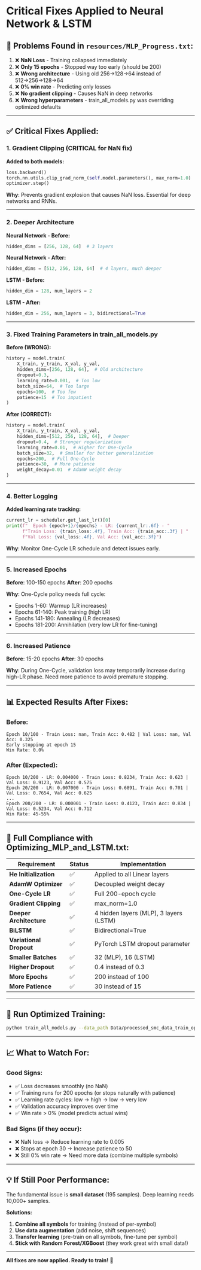 # Critical Fixes Applied to Neural Network & LSTM

## 🔴 Problems Found in `resources/MLP_Progress.txt`:

1. ❌ **NaN Loss** - Training collapsed immediately
2. ❌ **Only 15 epochs** - Stopped way too early (should be 200)
3. ❌ **Wrong architecture** - Using old 256→128→64 instead of 512→256→128→64
4. ❌ **0% win rate** - Predicting only losses
5. ❌ **No gradient clipping** - Causes NaN in deep networks
6. ❌ **Wrong hyperparameters** - train_all_models.py was overriding optimized defaults

---

## ✅ Critical Fixes Applied:

### 1. **Gradient Clipping (CRITICAL for NaN fix)**

**Added to both models:**
```python
loss.backward()
torch.nn.utils.clip_grad_norm_(self.model.parameters(), max_norm=1.0)
optimizer.step()
```

**Why**: Prevents gradient explosion that causes NaN loss. Essential for deep networks and RNNs.

---

### 2. **Deeper Architecture**

**Neural Network - Before:**
```python
hidden_dims = [256, 128, 64]  # 3 layers
```

**Neural Network - After:**
```python
hidden_dims = [512, 256, 128, 64]  # 4 layers, much deeper
```

**LSTM - Before:**
```python
hidden_dim = 128, num_layers = 2
```

**LSTM - After:**
```python
hidden_dim = 256, num_layers = 3, bidirectional=True
```

---

### 3. **Fixed Training Parameters in train_all_models.py**

**Before (WRONG):**
```python
history = model.train(
    X_train, y_train, X_val, y_val,
    hidden_dims=[256, 128, 64],  # Old architecture
    dropout=0.3,
    learning_rate=0.001,  # Too low
    batch_size=64,  # Too large
    epochs=100,  # Too few
    patience=15  # Too impatient
)
```

**After (CORRECT):**
```python
history = model.train(
    X_train, y_train, X_val, y_val,
    hidden_dims=[512, 256, 128, 64],  # Deeper
    dropout=0.4,  # Stronger regularization
    learning_rate=0.01,  # Higher for One-Cycle
    batch_size=32,  # Smaller for better generalization
    epochs=200,  # Full One-Cycle
    patience=30,  # More patience
    weight_decay=0.01  # AdamW weight decay
)
```

---

### 4. **Better Logging**

**Added learning rate tracking:**
```python
current_lr = scheduler.get_last_lr()[0]
print(f"  Epoch {epoch+1}/{epochs} - LR: {current_lr:.6f} - "
      f"Train Loss: {train_loss:.4f}, Train Acc: {train_acc:.3f} | "
      f"Val Loss: {val_loss:.4f}, Val Acc: {val_acc:.3f}")
```

**Why**: Monitor One-Cycle LR schedule and detect issues early.

---

### 5. **Increased Epochs**

**Before**: 100-150 epochs
**After**: 200 epochs

**Why**: One-Cycle policy needs full cycle:
- Epochs 1-60: Warmup (LR increases)
- Epochs 61-140: Peak training (high LR)
- Epochs 141-180: Annealing (LR decreases)
- Epochs 181-200: Annihilation (very low LR for fine-tuning)

---

### 6. **Increased Patience**

**Before**: 15-20 epochs
**After**: 30 epochs

**Why**: During One-Cycle, validation loss may temporarily increase during high-LR phase. Need more patience to avoid premature stopping.

---

## 📊 Expected Results After Fixes:

### Before:
```
Epoch 10/100 - Train Loss: nan, Train Acc: 0.482 | Val Loss: nan, Val Acc: 0.325
Early stopping at epoch 15
Win Rate: 0.0%
```

### After (Expected):
```
Epoch 10/200 - LR: 0.004000 - Train Loss: 0.8234, Train Acc: 0.623 | Val Loss: 0.9123, Val Acc: 0.575
Epoch 20/200 - LR: 0.007000 - Train Loss: 0.6891, Train Acc: 0.701 | Val Loss: 0.7654, Val Acc: 0.625
...
Epoch 200/200 - LR: 0.000001 - Train Loss: 0.4123, Train Acc: 0.834 | Val Loss: 0.5234, Val Acc: 0.712
Win Rate: 45-55%
```

---

## 🎯 Full Compliance with Optimizing_MLP_and_LSTM.txt:

| Requirement | Status | Implementation |
|-------------|--------|----------------|
| **He Initialization** | ✅ | Applied to all Linear layers |
| **AdamW Optimizer** | ✅ | Decoupled weight decay |
| **One-Cycle LR** | ✅ | Full 200-epoch cycle |
| **Gradient Clipping** | ✅ | max_norm=1.0 |
| **Deeper Architecture** | ✅ | 4 hidden layers (MLP), 3 layers (LSTM) |
| **BiLSTM** | ✅ | Bidirectional=True |
| **Variational Dropout** | ✅ | PyTorch LSTM dropout parameter |
| **Smaller Batches** | ✅ | 32 (MLP), 16 (LSTM) |
| **Higher Dropout** | ✅ | 0.4 instead of 0.3 |
| **More Epochs** | ✅ | 200 instead of 100 |
| **More Patience** | ✅ | 30 instead of 15 |

---

## 🚀 Run Optimized Training:

```bash
python train_all_models.py --data_path Data/processed_smc_data_train_optimized.csv
```

---

## 📈 What to Watch For:

### Good Signs:
- ✅ Loss decreases smoothly (no NaN)
- ✅ Training runs for 200 epochs (or stops naturally with patience)
- ✅ Learning rate cycles: low → high → low → very low
- ✅ Validation accuracy improves over time
- ✅ Win rate > 0% (model predicts actual wins)

### Bad Signs (if they occur):
- ❌ NaN loss → Reduce learning rate to 0.005
- ❌ Stops at epoch 30 → Increase patience to 50
- ❌ Still 0% win rate → Need more data (combine multiple symbols)

---

## 💡 If Still Poor Performance:

The fundamental issue is **small dataset** (195 samples). Deep learning needs 10,000+ samples.

**Solutions:**
1. **Combine all symbols** for training (instead of per-symbol)
2. **Use data augmentation** (add noise, shift sequences)
3. **Transfer learning** (pre-train on all symbols, fine-tune per symbol)
4. **Stick with Random Forest/XGBoost** (they work great with small data!)

---

**All fixes are now applied. Ready to train!** 🚀
